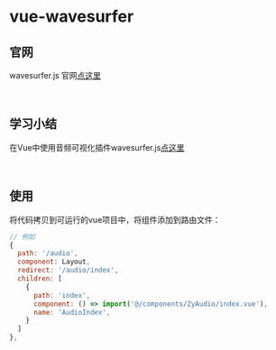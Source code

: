 # vue-wavesurfer

## 官网
wavesurfer.js 官网[点这里](https://wavesurfer-js.org/)

<br/>

## 学习小结
在Vue中使用音频可视化插件wavesurfer.js[点这里](https://juejin.im/post/6862201364308492302)

<br/>

## 使用
将代码拷贝到可运行的vue项目中，将组件添加到路由文件：
```js
// 例如
{
  path: '/audio',
  component: Layout,
  redirect: '/audio/index',
  children: [
    {
      path: 'index',
      component: () => import('@/components/ZyAudio/index.vue'),
      name: 'AudioIndex',
    }
  ]     
},
```